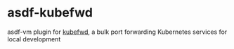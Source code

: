 # asdf-kubefwd
asdf-vm plugin for [kubefwd][1], a bulk port forwarding Kubernetes services for local development

[1]: https://github.com/txn2/kubefwd

